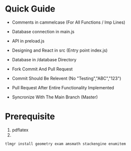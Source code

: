 # Quick Guide


* Comments in cammelcase (For All Functions / Imp Lines)
* Database connection in main.js
* API in preload.js
* Designing and React in src (Entry point index.js)
* Database in /database Directory

* Fork Commit And Pull Request
* Commit Should Be Relevent (No "Testing","ABC","123")
* Pull Request After Entire Functionality Implemented
* Syncronize With The Main Branch (Master)

# Prerequisite
1. pdflatex 
2.
```
tlmgr install geometry exam amsmath stackengine enumitem
```